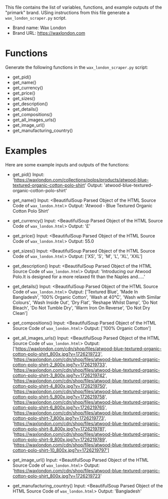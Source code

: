 This file contains the list of variables, functions, and example outputs of the "primark" brand. USing instructions from this file generate a `wax_london_scraper.py` script.

- Brand name: Wax London
- Brand URL: https://waxlondon.com

# Functions

Generate the following functions in the `wax_london_scraper.py` script:
- get_pid()
- get_name()
- get_currency()
- get_price()
- get_sizes()
- get_description()
- get_details()
- get_compositions()
- get_all_images_urls()
- get_image_url()
- get_manufacturing_country()

# Examples

Here are some example inputs and outputs of the functions:

- get_pid()
    Input: 'https://waxlondon.com/collections/polos/products/atwood-blue-textured-organic-cotton-polo-shirt'
    Output: 'atwood-blue-textured-organic-cotton-polo-shirt'

- get_name()
    Input: <BeautifulSoup Parsed Object of the HTML Source Code of `wax_london.html`>
    Output: 'Atwood - Blue Textured Organic Cotton Polo Shirt'

- get_currency()
    Input: <BeautifulSoup Parsed Object of the HTML Source Code of `wax_london.html`>
    Output: '£'

- get_price()
    Input: <BeautifulSoup Parsed Object of the HTML Source Code of `wax_london.html`>
    Output: 55.0

- get_sizes()
    Input: <BeautifulSoup Parsed Object of the HTML Source Code of `wax_london.html`>
    Output: ['XS', 'S', 'M', 'L', 'XL', 'XXL']

- get_description()
    Input: <BeautifulSoup Parsed Object of the HTML Source Code of `wax_london.html`>
    Output: 'Introducing our Atwood Polo.It is designed for a more relaxed fit than the Naples and.....'

- get_details()
    Input: <BeautifulSoup Parsed Object of the HTML Source Code of `wax_london.html`>
    Output: ['Textured Blue',
    'Made In Bangladesh',
    '100% Organic Cotton',
    'Wash at 40°C',
    'Wash with Similar Colours',
    'Wash Inside Out',
    'Dry Flat',
    'Reshape Whilst Damp',
    'Do Not Bleach',
    'Do Not Tumble Dry',
    'Warm Iron On Reverse',
    'Do Not Dry Clean']

- get_compositions()
    Input: <BeautifulSoup Parsed Object of the HTML Source Code of `wax_london.html`>
    Output: ['100% Organic Cotton']

- get_all_images_urls()
    Input: <BeautifulSoup Parsed Object of the HTML Source Code of `wax_london.html`>
    Output: ['https://waxlondon.com/cdn/shop/files/atwood-blue-textured-organic-cotton-polo-shirt_800x.jpg?v=1726219723',
    'https://waxlondon.com/cdn/shop/files/atwood-blue-textured-organic-cotton-polo-shirt-2_800x.jpg?v=1726219733',
    'https://waxlondon.com/cdn/shop/files/atwood-blue-textured-organic-cotton-polo-shirt-3_800x.jpg?v=1726219742',
    'https://waxlondon.com/cdn/shop/files/atwood-blue-textured-organic-cotton-polo-shirt-4_800x.jpg?v=1726219750',
    'https://waxlondon.com/cdn/shop/files/atwood-blue-textured-organic-cotton-polo-shirt-5_800x.jpg?v=1726219758',
    'https://waxlondon.com/cdn/shop/files/atwood-blue-textured-organic-cotton-polo-shirt-6_800x.jpg?v=1726219765',
    'https://waxlondon.com/cdn/shop/files/atwood-blue-textured-organic-cotton-polo-shirt-7_800x.jpg?v=1726219773',
    'https://waxlondon.com/cdn/shop/files/atwood-blue-textured-organic-cotton-polo-shirt-8_800x.jpg?v=1726219781',
    'https://waxlondon.com/cdn/shop/files/atwood-blue-textured-organic-cotton-polo-shirt-9_800x.jpg?v=1726219789',
    'https://waxlondon.com/cdn/shop/files/atwood-blue-textured-organic-cotton-polo-shirt-10_800x.jpg?v=1726219797']

- get_image_url()
    Input: <BeautifulSoup Parsed Object of the HTML Source Code of `wax_london.html`>
    Output: 'https://waxlondon.com/cdn/shop/files/atwood-blue-textured-organic-cotton-polo-shirt_800x.jpg?v=1726219723'

- get_manufacturing_country()
    Input: <BeautifulSoup Parsed Object of the HTML Source Code of `wax_london.html`>
    Output: 'Bangladesh'